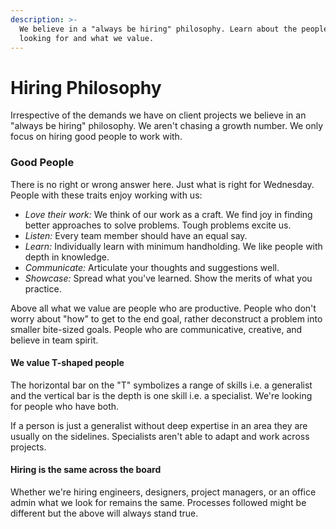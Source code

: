 ```yaml
---
description: >-
  We believe in a "always be hiring" philosophy. Learn about the people we're
  looking for and what we value.
---
```


# Hiring Philosophy

Irrespective of the demands we have on client projects we believe in an "always be hiring" philosophy. We aren't chasing a growth number. We only focus on hiring good people to work with.&#x20;

### Good People

There is no right or wrong answer here. Just what is right for Wednesday. People with these traits enjoy working with us:

* _Love their work:_ We think of our work as a craft. We find joy in finding better approaches to solve problems. Tough problems excite us.
* _Listen:_ Every team member should have an equal say.
* _Learn:_ Individually learn with minimum handholding. We like people with depth in knowledge.
* _Communicate:_ Articulate your thoughts and suggestions well.
* _Showcase:_ Spread what you've learned. Show the merits of what you practice.&#x20;

Above all what we value are people who are productive. People who don't worry about "how" to get to the end goal, rather deconstruct a problem into smaller bite-sized goals. People who are communicative, creative, and believe in team spirit.

#### We value T-shaped people

The horizontal bar on the "T" symbolizes a range of skills i.e. a generalist and the vertical bar is the depth is one skill i.e. a specialist. We're looking for people who have both.&#x20;

If a person is just a generalist without deep expertise in an area they are usually on the sidelines. Specialists aren't able to adapt and work across projects.

#### Hiring is the same across the board

Whether we're hiring engineers, designers, project managers, or an office admin what we look for remains the same. Processes followed might be different but the above will always stand true.&#x20;
